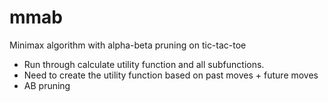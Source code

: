 mmab
====

Minimax algorithm with alpha-beta pruning on tic-tac-toe

+ Run through calculate utility function and all subfunctions.
+ Need to create the utility function based on past moves + future moves
+ AB pruning